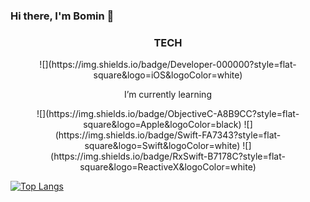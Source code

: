 ### Hi there, I'm Bomin 👋

<h3 align="center"> TECH </h3>
<p align="center"> ![](https://img.shields.io/badge/Developer-000000?style=flat-square&logo=iOS&logoColor=white) </p>
<p align="center"> I’m currently learning </p>
<p align="center"> ![](https://img.shields.io/badge/ObjectiveC-A8B9CC?style=flat-square&logo=Apple&logoColor=black) ![](https://img.shields.io/badge/Swift-FA7343?style=flat-square&logo=Swift&logoColor=white) ![](https://img.shields.io/badge/RxSwift-B7178C?style=flat-square&logo=ReactiveX&logoColor=white) </p>

<!--
- 🌱 I’m currently learning <img src="https://img.shields.io/badge/Swift-FA7343?style=flat-square&logo=Swift&logoColor=white"/></a> <img src="https://img.shields.io/badge/ObjectiveC-000000?style=flat-square&logo=Apple&logoColor=white"/></a> <img src="https://img.shields.io/badge/RxSwift-B7178C?style=flat-square&logo=ReactiveX&logoColor=white"/></a> 

 [Objective-C](https://developer.apple.com/library/archive/documentation/Cocoa/Conceptual/ProgrammingWithObjectiveC/Introduction/Introduction.html#//apple_ref/doc/uid/TP40011210-CH1-SW1),  [Swift](https://swift.org),  [RxSwift](https://github.com/ReactiveX/RxSwift) 

**BOMS2/BOMS2** is a ✨ _special_ ✨ repository because its `README.md` (this file) appears on your GitHub profile.

Here are some ideas to get you started:

- 🔭 I’m currently working on ...

- 👯 I’m looking to collaborate on ...
- 🤔 I’m looking for help with ...

- 😄 Pronouns: ...
- ⚡ Fun fact: ...
-->

[![Top Langs](https://github-readme-stats.vercel.app/api/top-langs/?username=BOMS2)](https://github.com/BOMS2)



